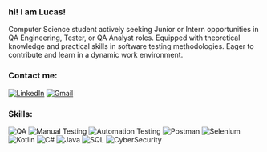 ### hi! I am Lucas!

Computer Science student actively seeking Junior or Intern
opportunities in QA Engineering, Tester, or QA Analyst
roles. Equipped with theoretical knowledge and practical
skills in software testing methodologies. Eager to contribute
and learn in a dynamic work environment.





### Contact me:


[![LinkedIn](https://img.shields.io/badge/LinkedIn-Profile-blue?style=flat-square&logo=linkedin)](https://www.linkedin.com/in/lucas-crempe-6733b9289/) [![Gmail](https://img.shields.io/badge/Gmail-Contact-red?style=flat-square&logo=gmail)](mailto:crempelucas@gmail.com)


### Skills:

![QA](https://img.icons8.com/?size=80&id=bltoLactaWyM&format=png)
![Manual Testing](https://img.icons8.com/?size=80&id=d5wFpGKGdUzh&format=png)
![Automation Testing](https://img.icons8.com/?size=64&id=43657&format=png)
![Postman](https://img.shields.io/badge/Postman-F6BB43?style=flat-square&logo=Postman&logoColor=white)
![Selenium](https://img.icons8.com/?size=60&id=VOnRj9vGpXV8&format=png)
![Kotlin](https://img.icons8.com/?size=64&id=QF5zpaaq4QZf&format=png)
![C#](https://img.icons8.com/?size=48&id=55251&format=png)
![Java](https://img.icons8.com/?size=64&id=FRRACRKRsw2s&format=png)
![SQL](https://img.icons8.com/?size=80&id=4ZM6CrdtsQVN&format=png) 
![CyberSecurity](https://img.icons8.com/?size=50&id=YqMviGkCsvoB&format=png)












